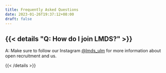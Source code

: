 ```yaml
---
title: Frequently Asked Questions
date: 2023-01-26T19:37:12+08:00
draft: false
---
```

## {{< details "Q﻿: How do I join LMDS?" >}}

A: Make sure to follow our Instagram [@lmds_ulm](https://www.instagram.com/lmds_ulm/) for more information about open recruitment and us.


{{< /details >}}